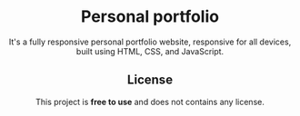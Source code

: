 <div align="center">

# Personal portfolio

It's a fully responsive personal portfolio website, responsive for all devices, built using HTML, CSS, and JavaScript.

## License

This project is **free to use** and does not contains any license.

